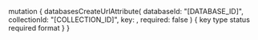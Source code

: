 mutation {
    databasesCreateUrlAttribute(
        databaseId: "[DATABASE_ID]",
        collectionId: "[COLLECTION_ID]",
        key: ,
        required: false
    ) {
        key
        type
        status
        required
        format
    }
}